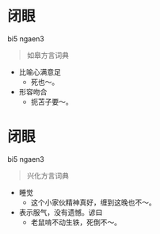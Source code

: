 # 闭眼
bi5 ngaen3
> 如皋方言词典
- 比喻心满意足
  - 死也～。
- 形容吻合
  - 扼苫子要～。

# 闭眼
bi5 ngaen3
> 兴化方言词典
- 睡觉
  - 这个小家伙精神真好，缠到这晚也不～。
- 表示服气，没有遗憾。谚曰
  - 老鼠啃不动生铁，死倒不～。
